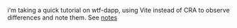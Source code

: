 i'm taking a quick tutorial on wtf-dapp, using
Vite instead of CRA to observe differences and note
them. See [notes]()
